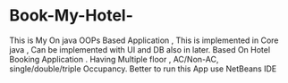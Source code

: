 # Book-My-Hotel-
This is My On java OOPs Based Application , This is implemented in Core java , Can be implemented with UI and DB also in later. Based On Hotel Booking Application . Having Multiple floor , AC/Non-AC, single/double/triple Occupancy.
Better to run this App use NetBeans IDE
